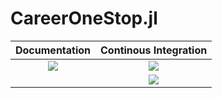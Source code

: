 # CareerOneStop.jl

| **Documentation** | **Continous Integration** |
|:-----------------:|:-------------------------:|
| [![][ddi]][ddu]   | [![][bsi]][bsu]           |
|                   | [![][cci]][ccu]           |

[bsi]: https://github.com/uva-bi-sdad/CareerOneStop.jl/actions/workflows/ci.yml/badge.svg
[bsu]: https://github.com/uva-bi-sdad/CareerOneStop.jl/actions/workflows/ci.yml
[cci]: https://codecov.io/gh/uva-bi-sdad/CareerOneStop.jl/branch/main/graph/badge.svg?token=EPG90UEVUX
[ccu]: https://codecov.io/gh/uva-bi-sdad/CareerOneStop.jl
[ddi]: https://img.shields.io/badge/docs-dev-blue?style=plastic
[ddu]: https://uva-bi-sdad.github.io/CareerOneStop.jl/dev/
